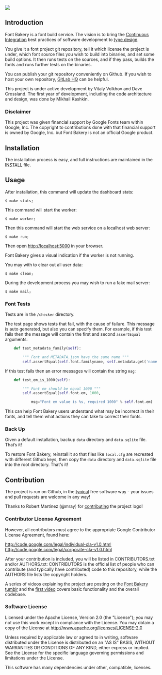 <img src="https://raw.github.com/xen/fontbakery/master/docs/image.png">

## Introduction

Font Bakery is a font build service. The vision is to bring the [Continuous Integration](http://en.wikipedia.org/wiki/Continuous_integration) best practices of software development to [type design](http://en.wikipedia.org/wiki/Type_design).

You give it a font project git repository, tell it which license the project is under, which font source files you wish to build into binaries, and set some build options. It then runs tests on the sources, and if they pass, builds the fonts and runs further tests on the binaries.

You can publish your git repository conveniently on Github. If you wish to host your own repository, [GitLab HQ](https://github.com/gitlabhq/gitlabhq) can be helpful.

This project is under active development by Vitaly Volkhov and Dave Crossland. The first year of development, including the code architecture and design, was done by Mikhail Kashkin.

### Disclaimer

This project was given financial support by Google Fonts team within Google, Inc. The copyright to contributions done with that financial support is owned by Google, Inc. but Font Bakery is not an official Google product.

## Installation

The installation process is easy, and full instructions are maintained in the [INSTALL](https://github.com/xen/fontbakery/blob/master/INSTALL.md) file.

## Usage

After installation, this command will update the dashboard stats:

    $ make stats;

This command will start the worker:

    $ make worker;

Then this command will start the web service on a localhost web server:

    $ make run;

Then open [http://localhost:5000](http://localhost:5000) in your browser. 

Font Bakery gives a visual indication if the worker is not running.

You may with to clear out all user data:

    $ make clean;

During the development process you may wish to run a fake mail server:

    $ make mail;

### Font Tests

Tests are in the `/checker` directory. 

The test page shows tests that fail, with the cause of failure. This message is auto generated, but also you can specify them. For example, if this test fails then the message will contain the first and second `assertEqual` arguments:


```py
    def test_metadata_family(self):

        """ Font and METADATA.json have the same name """
        self.assertEqual(self.font.familyname, self.metadata.get('name', None))
```

If this test fails then an error messages will contain the string `msg`:

```py
    def test_em_is_1000(self):

        """ Font em should be equal 1000 """
        self.assertEqual(self.font.em, 1000,

            msg="Font em value is %s, required 1000" % self.font.em)
```

This can help Font Bakery users understand what may be incorrect in their fonts, and tell them what actions they can take to correct their fonts.

### Back Up

Given a default installation, backup `data` directory and `data.sqlite` file. That’s it!

To restore Font Bakery, reinstall it so that files like `local.cfg` are recreated with different Github keys, then copy the `data` directory and `data.sqlite` file into the root directory. That's it! 

## Contribution

The project is run on Github, in the [typical](http://producingoss.com) free software way - your issues and pull requests are welcome in any way!

Thanks to Robert Martinez (@mray) for [contributing](https://github.com/googlefonts/fontbakery/pull/255) the project logo!

### Contributor License Agreement

However, all contributors must agree to the appropriate Google Contributor License Agreement, found here:

http://code.google.com/legal/individual-cla-v1.0.html
http://code.google.com/legal/corporate-cla-v1.0.html

After your contribution is included, you will be listed in CONTRIBUTORS.txt and/or AUTHORS.txt: CONTRIBUTORS is the official list of people who can contribute (and typically have contributed) code to this repository, while the AUTHORS file lists the copyright holders.

A series of videos explaining the project are posting on the [Font Bakery tumblr](http://fontbakery.tumblr.com) and the [first video](http://www.youtube.com/watch?v=paKa_Kok2EA) covers basic functionality and the overall codebase.

### Software License

Licensed under the Apache License, Version 2.0 (the "License"); you may not use this work except in compliance with the License. You may obtain a copy of the License at http://www.apache.org/licenses/LICENSE-2.0

Unless required by applicable law or agreed to in writing, software distributed under the License is distributed on an "AS IS" BASIS, WITHOUT WARRANTIES OR CONDITIONS OF ANY KIND, either express or implied. See the License for the specific language governing permissions and limitations under the License.

This software has many dependencies under other, compatible, licenses.
